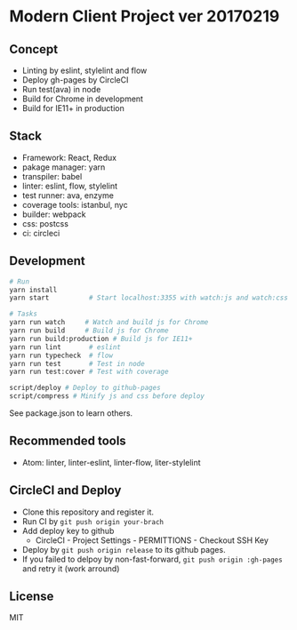 # Modern Client Project ver 20170219

## Concept

- Linting by eslint, stylelint and flow
- Deploy gh-pages by CircleCI
- Run test(ava) in node
- Build for Chrome in development
- Build for IE11+ in production

## Stack

- Framework: React, Redux
- pakage manager: yarn
- transpiler: babel
- linter: eslint, flow, stylelint
- test runner: ava, enzyme
- coverage tools: istanbul, nyc
- builder: webpack
- css: postcss
- ci: circleci

## Development

```sh
# Run
yarn install
yarn start          # Start localhost:3355 with watch:js and watch:css

# Tasks
yarn run watch     # Watch and build js for Chrome
yarn run build     # Build js for Chrome
yarn run build:production # Build js for IE11+
yarn run lint       # eslint
yarn run typecheck  # flow
yarn run test       # Test in node
yarn run test:cover # Test with coverage

script/deploy # Deploy to github-pages
script/compress # Minify js and css before deploy
```

See package.json to learn others.

## Recommended tools

- Atom: linter, linter-eslint, linter-flow, liter-stylelint

## CircleCI and Deploy

- Clone this repository and register it.
- Run CI by `git push origin your-brach`
- Add deploy key to github
  - CircleCI -  Project Settings - PERMITTIONS -  Checkout SSH Key
- Deploy by `git push origin release` to its github pages.
- If you failed to delpoy by non-fast-forward, `git push origin :gh-pages` and retry it (work arround)

## License

MIT
